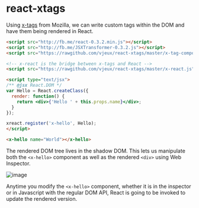 react-xtags
===========

Using [x-tags](http://www.x-tags.org/) from Mozilla, we can write custom tags within the DOM and have them being rendered in React.


```html
<script src="http://fb.me/react-0.3.2.min.js"></script>
<script src="http://fb.me/JSXTransformer-0.3.2.js"></script>
<script src="https://rawgithub.com/vjeux/react-xtags/master/x-tag-components.js"></script>

<!-- x-react is the bridge between x-tags and React -->
<script src="https://rawgithub.com/vjeux/react-xtags/master/x-react.js"></script>

<script type="text/jsx">
/** @jsx React.DOM */
var Hello = React.createClass({
  render: function() {
    return <div>{'Hello ' + this.props.name}</div>;
  }
});

xreact.register('x-hello', Hello);
</script>

<x-hello name="World"></x-hello>
```

The rendered DOM tree lives in the shadow DOM. This lets us manipulate both the `<x-hello>` component as well as the rendered `<div>` using Web Inspector.

![image](https://f.cloud.github.com/assets/197597/658657/b58f239c-d5ff-11e2-887e-88f845938805.png)

Anytime you modify the `<x-hello>` component, whether it is in the inspector or in Javascript with the regular DOM API, React is going to be invoked to update the rendered version.
